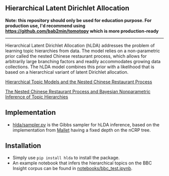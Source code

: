 Hierarchical Latent Dirichlet Allocation
----------------------------------------

**Note: this repository should only be used for education purpose. For production use, I'd recommend using https://github.com/bab2min/tomotopy which is more production-ready**

---

Hierarchical Latent Dirichlet Allocation (hLDA) addresses the problem of learning topic hierarchies from data. The model relies on a non-parametric prior called the nested Chinese restaurant process, which allows for arbitrarily large branching factors and readily accommodates growing
data collections. The hLDA model combines this prior with a likelihood that is based on a hierarchical variant of latent Dirichlet allocation.

[Hierarchical Topic Models and the Nested Chinese Restaurant Process](http://www.cs.columbia.edu/~blei/papers/BleiGriffithsJordanTenenbaum2003.pdf)

[The Nested Chinese Restaurant Process and Bayesian Nonparametric Inference of Topic Hierarchies](http://cocosci.berkeley.edu/tom/papers/ncrp.pdf)

Implementation
--------------

- [hlda/sampler.py](hlda/sampler.py) is the Gibbs sampler for hLDA inference, based on the implementation from [Mallet](http://mallet.cs.umass.edu/topics.php) having a fixed depth on the nCRP tree.


Installation
------------

- Simply use `pip install hlda` to install the package.
- An example notebook that infers the hierarchical topics on the BBC Insight corpus can be found in [notebooks/bbc_test.ipynb](notebooks/bbc_test.ipynb).

